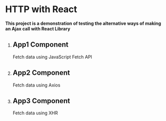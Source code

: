 # HTTP with React

**This project is a demonstration of testing the alternative ways of making an Ajax call with React Library**
 
 1. App1 Component
	 - 
	Fetch data using JavaScript Fetch API
	
 2. App2 Component
	  -
	  Fetch data using Axios
	  
 3. App3 Component
	 - 
	 Fetch data using XHR
